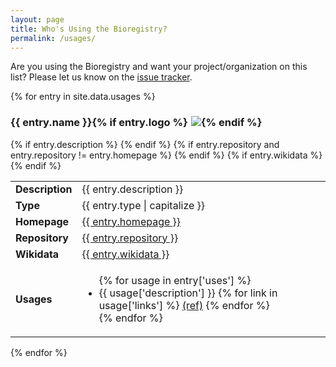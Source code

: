 ```yaml
---
layout: page
title: Who's Using the Bioregistry?
permalink: /usages/
---
```

Are you using the Bioregistry and want your project/organization on this list?
Please let us know on the [issue tracker](https://github.com/biopragmatics/bioregistry/issues/new).

{% for entry in site.data.usages %}

### {{ entry.name }}{% if entry.logo %}<img src="{{ entry.logo }}" style="margin-left: 5px; max-height: 35px;" />{% endif %}

<table class="table">
{% if entry.description %}
<tr>
<td><strong>Description</strong></td>
<td>{{ entry.description }}</td>
</tr>
{% endif %}
<tr>
<td><strong>Type</strong></td>
<td>{{ entry.type | capitalize }}</td>
</tr>
<tr>
<td><strong>Homepage</strong></td>
<td><a href="{{ entry.homepage }}">{{ entry.homepage }}</a></td>
</tr>
{% if entry.repository and entry.repository != entry.homepage %}
<tr>
<td><strong>Repository</strong></td>
<td><a href="{{ entry.repository }}">{{ entry.repository }}</a></td>
</tr>
{% endif %}
{% if entry.wikidata %}
<tr>
<td><strong>Wikidata</strong></td>
<td><a href="https://scholia.toolforge.org/{{ entry.wikidata }}">{{ entry.wikidata }}</a></td>
</tr>
{% endif %}
<tr>
<td><strong>Usages</strong></td>
<td>
<ul>
{% for usage in entry['uses'] %}
<li>
{{ usage['description'] }}
{% for link in usage['links'] %}
 <a href="{{ link }}">(ref)</a>
{% endfor %}
</li>
{% endfor %}
</ul>
</td>
</tr>
</table>

{% endfor %}
